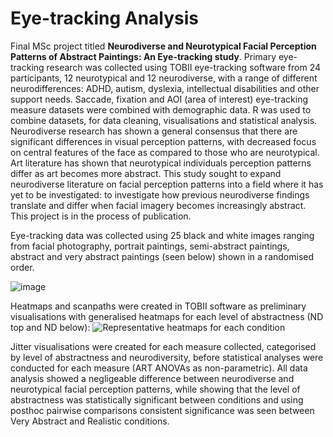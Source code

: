 <h1>Eye-tracking Analysis</h1>

Final MSc project titled <b>Neurodiverse and Neurotypical Facial Perception Patterns of Abstract Paintings: An Eye-tracking study</b>. Primary eye-tracking research was collected using TOBII eye-tracking software from 24 participants, 12 neurotypical and 12 neurodiverse, with a range of different neurodifferences: ADHD, autism, dyslexia, intellectual disabilities and other support needs. Saccade, fixation and AOI (area of interest) eye-tracking measure datasets were combined with demographic data. R was used to combine datasets, for data cleaning, visualisations and statistical analysis. Neurodiverse research has shown a general consensus that there are significant differences in visual perception patterns, with decreased focus on central features of the face as compared to those who are neurotypical. Art literature has shown that neurotypical individuals perception patterns differ as art becomes more abstract. This study sought to expand neurodiverse literature on facial perception patterns into a field where it has yet to be investigated: to investigate how previous neurodiverse findings translate and differ when facial imagery becomes increasingly abstract. This project is in the process of publication.

Eye-tracking data was collected using 25 black and white images ranging from facial photography, portrait paintings, semi-abstract paintings, abstract and very abstract paintings (seen below) shown in a randomised order.

![image](https://github.com/user-attachments/assets/f3fc91b9-2988-44d4-a614-885ba704b656)

Heatmaps and scanpaths were created in TOBII software as preliminary visualisations with generalised heatmaps for each level of abstractness (ND top and ND below):
![Representative heatmaps for each condition](https://github.com/user-attachments/assets/d1040d88-6910-4947-8f5b-7b4b61033a31)

Jitter visualisations were created for each measure collected, categorised by level of abstractness and neurodiversity, before statistical analyses were conducted for each measure (ART ANOVAs as non-parametric). All data analysis showed a negligeable difference between neurodiverse and neurotypical facial perception patterns, while showing that the level of abstractness was statistically significant between conditions and using posthoc pairwise comparisons consistent significance was seen between Very Abstract and Realistic conditions.  




